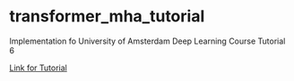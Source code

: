 # transformer_mha_tutorial
Implementation fo University of Amsterdam Deep Learning Course Tutorial 6

[Link for Tutorial](https://uvadlc-notebooks.readthedocs.io/en/latest/tutorial_notebooks/tutorial6/Transformers_and_MHAttention.html)
